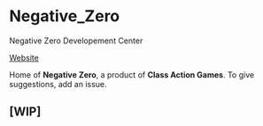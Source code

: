 # Negative_Zero
Negative Zero Developement Center

[Website](https://kyllingene.github.io/Negative_Zero)


Home of **Negative Zero**, a product of **Class Action Games**.
To give suggestions, add an issue.

## [WIP]
